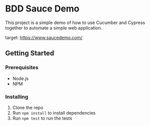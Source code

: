 # BDD Sauce Demo

This project is a simple demo of how to use Cucumber and Cypress together to automate a simple web application.

target: https://www.saucedemo.com/

## Getting Started

### Prerequisites

- Node.js
- NPM

### Installing

1. Clone the repo
2. Run `npm install` to install dependencies
3. Run `npm test` to run the tests
